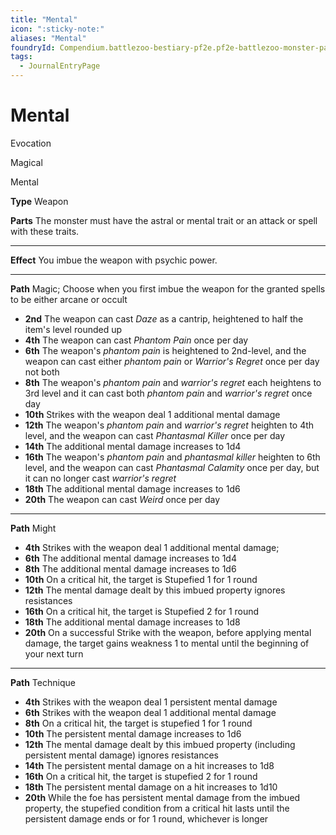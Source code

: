 ```yaml
---
title: "Mental"
icon: ":sticky-note:"
aliases: "Mental"
foundryId: Compendium.battlezoo-bestiary-pf2e.pf2e-battlezoo-monster-parts.JournalEntry.DUgV4RRnkTaikCI2.JournalEntryPage.pSTDDUYt5iYLWTHh
tags:
  - JournalEntryPage
---
```


# Mental
Evocation

Magical

Mental

**Type** Weapon

**Parts** The monster must have the astral or mental trait or an attack or spell with these traits.

* * *

**Effect** You imbue the weapon with psychic power.

* * *

**Path** Magic; Choose when you first imbue the weapon for the granted spells to be either arcane or occult

*   **2nd** The weapon can cast _Daze_ as a cantrip, heightened to half the item's level rounded up
*   **4th** The weapon can cast _Phantom Pain_ once per day
*   **6th** The weapon's _phantom pain_ is heightened to 2nd-level, and the weapon can cast either _phantom pain_ or _Warrior's Regret_ once per day not both
*   **8th** The weapon's _phantom pain_ and _warrior's regret_ each heightens to 3rd level and it can cast both _phantom pain_ and _warrior's regret_ once day
*   **10th** Strikes with the weapon deal 1 additional mental damage
*   **12th** The weapon's _phantom pain_ and _warrior's regret_ heighten to 4th level, and the weapon can cast _Phantasmal Killer_ once per day
*   **14th** The additional mental damage increases to 1d4
*   **16th** The weapon's _phantom pain_ and _phantasmal killer_ heighten to 6th level, and the weapon can cast _Phantasmal Calamity_ once per day, but it can no longer cast _warrior's regret_
*   **18th** The additional mental damage increases to 1d6
*   **20th** The weapon can cast _Weird_ once per day

* * *

**Path** Might

*   **4th** Strikes with the weapon deal 1 additional mental damage;
*   **6th** The additional mental damage increases to 1d4
*   **8th** The additional mental damage increases to 1d6
*   **10th** On a critical hit, the target is Stupefied 1 for 1 round
*   **12th** The mental damage dealt by this imbued property ignores resistances
*   **16th** On a critical hit, the target is Stupefied 2 for 1 round
*   **18th** The additional mental damage increases to 1d8
*   **20th** On a successful Strike with the weapon, before applying mental damage, the target gains weakness 1 to mental until the beginning of your next turn

* * *

**Path** Technique

*   **4th** Strikes with the weapon deal 1 persistent mental damage
*   **6th** Strikes with the weapon deal 1 additional mental damage
*   **8th** On a critical hit, the target is stupefied 1 for 1 round
*   **10th** The persistent mental damage increases to 1d6
*   **12th** The mental damage dealt by this imbued property (including persistent mental damage) ignores resistances
*   **14th** The persistent mental damage on a hit increases to 1d8
*   **16th** On a critical hit, the target is stupefied 2 for 1 round
*   **18th** The persistent mental damage on a hit increases to 1d10
*   **20th** While the foe has persistent mental damage from the imbued property, the stupefied condition from a critical hit lasts until the persistent damage ends or for 1 round, whichever is longer